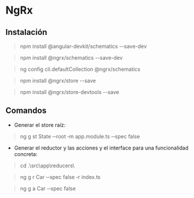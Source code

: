 # NgRx


## Instalación

> npm install @angular-devkit/schematics --save-dev

> npm install @ngrx/schematics --save-dev

> ng config cli.defaultCollection @ngrx/schematics

> npm install @ngrx/store --save

> npm install @ngrx/store-devtools --save

## Comandos

- Generar el store raíz:

> ng g st State ‐‐root ‐m app.module.ts ‐‐spec false


- Generar el reductor y las acciones y el interface para una funcionalidad concreta: 

> cd .\src\app\reducers\

> ng g r Car ‐‐spec false ‐r index.ts 

> ng g a Car ‐‐spec false
